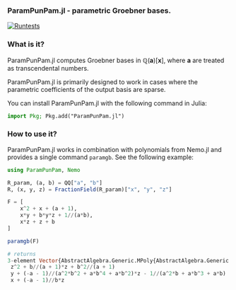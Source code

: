 ### ParamPunPam.jl - parametric Groebner bases.

[![Runtests](https://github.com/sumiya11/ParamPunPam.jl/actions/workflows/Runtests.yml/badge.svg)](https://github.com/sumiya11/ParamPunPam.jl/actions/workflows/Runtests.yml)

### What is it?

ParamPunPam.jl computes Groebner bases in $\mathbb{Q}(\mathbf{a})[\mathbf{x}]$, where $\mathbf{a}$ are treated as transcendental numbers.

ParamPunPam.jl is primarily designed to work in cases where the parametric coefficients of the output basis are sparse.

You can install ParamPunPam.jl with the following command in Julia:

```julia
import Pkg; Pkg.add("ParamPunPam.jl")
```

### How to use it?

ParamPunPam.jl works in combination with polynomials from Nemo.jl and provides a single command `paramgb`.
See the following example:

```julia
using ParamPunPam, Nemo

R_param, (a, b) = QQ["a", "b"]
R, (x, y, z) = FractionField(R_param)["x", "y", "z"]

F = [
    x^2 + x + (a + 1),
    x*y + b*y*z + 1//(a*b),
    x*z + z + b
]

paramgb(F)

# returns
3-element Vector{AbstractAlgebra.Generic.MPoly{AbstractAlgebra.Generic.Frac{fmpq_mpoly}}}:
 z^2 + b//(a + 1)*z + b^2//(a + 1)
 y + (-a - 1)//(a^2*b^2 + a*b^4 + a*b^2)*z - 1//(a^2*b + a*b^3 + a*b)
 x + (-a - 1)//b*z
```
